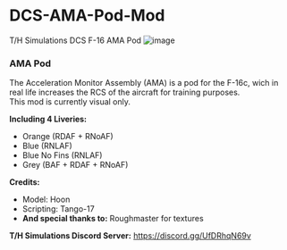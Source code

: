 # DCS-AMA-Pod-Mod
T/H Simulations DCS F-16 AMA Pod
![image](https://github.com/HoonDevCS/DCS-AMA-Pod-Mod/assets/169178687/51fac7b8-9456-4ddb-bd3f-53ac3510cd9b)
### **AMA Pod** 
The Acceleration Monitor Assembly (AMA) is a pod for the F-16c, wich in real life increases the RCS of the aircraft for training purposes.      
This mod is currently visual only.

**Including 4 Liveries:**
 - Orange (RDAF + RNoAF) 
 - Blue (RNLAF)
 - Blue No Fins (RNLAF)
 - Grey (BAF + RDAF + RNoAF)

**Credits:**
- Model: Hoon
- Scripting: Tango-17
- **And special thanks to:** Roughmaster for textures

**T/H Simulations Discord Server:**
https://discord.gg/UfDRhqN69v
